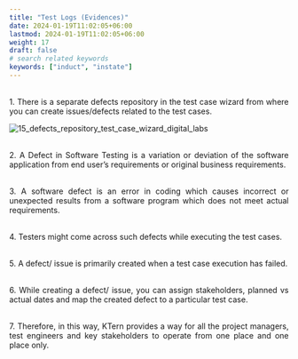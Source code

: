 ```yaml
---
title: "Test Logs (Evidences)"
date: 2024-01-19T11:02:05+06:00
lastmod: 2024-01-19T11:02:05+06:00
weight: 17
draft: false
# search related keywords
keywords: ["induct", "instate"]
---
```

<div style='text-align: justify;'>

</br>1. There is a separate defects repository in the test case wizard from where you can create issues/defects related to the test cases. 

![15_defects_repository_test_case_wizard_digital_labs](https://storage.googleapis.com/ktern-public-files/product-documentation/Digital%20Labs/15_defects_repository_test_case_wizard_digital_labs.png)

</br>2. A Defect in Software Testing is a variation or deviation of the software application from end user’s requirements or original business requirements. 

</br>3. A software defect is an error in coding which causes incorrect or unexpected results from a software program which does not meet actual requirements. 

</br>4. Testers might come across such defects while executing the test cases.

</br>5. A defect/ issue is primarily created when a test case execution has failed. 

</br>6. While creating a defect/ issue, you can assign stakeholders, planned vs actual dates and map the created defect to a particular test case. 

</br>7. Therefore, in this way, KTern provides a way for all the project managers, test engineers and key stakeholders to operate from one place and one place only. 

</div>